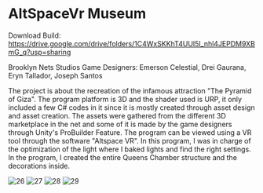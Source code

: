 # AltSpaceVr Museum
 
Download Build: https://drive.google.com/drive/folders/1C4WxSKKhT4UUI5l_nhl4JEPDM9XBmG_q?usp=sharing 
 
Brooklyn Nets Studios 
Game Designers:
Emerson Celestial,
Drei Gaurana,
Eryn Tallador,
Joseph Santos

The project is about the recreation of the infamous attraction "The Pyramid of Giza". The program platform is 3D and the shader used is URP, it only included a few C#
codes in it since it is mostly created through asset design and asset creation. The assets were gathered from the different 3D marketplace in the net and some of it is
made by the game designers through Unity's ProBuilder Feature. The program can be viewed using a VR tool through the software "Altspace VR". In this program, I was in
charge of the optimization of the light where I baked lights and find the right settings. In the program, I created the entire Queens Chamber structure and the
decorations inside.

![26](https://user-images.githubusercontent.com/80930588/177762555-0d12a5c3-8128-4b36-8683-eb8c7e988dfd.PNG)
![27](https://user-images.githubusercontent.com/80930588/177762559-84aa5083-1465-4cb4-af80-7415427e2281.PNG)
![28](https://user-images.githubusercontent.com/80930588/177762565-86a5bb0b-a934-44f8-a094-b3f7f8246d8c.PNG)
![29](https://user-images.githubusercontent.com/80930588/177762569-0f876fbd-e148-4ac9-91e3-5da72648127b.PNG)



